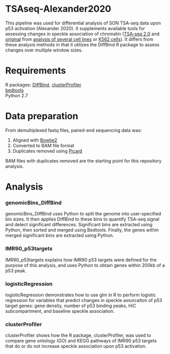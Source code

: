 # TSAseq-Alexander2020
This pipeline was used for differential analysis of SON TSA-seq data upon p53 activation (Alexander 2020). It supplements available tools for assessing changes in speckle association of chromatin ([TSA-seq 2.0](https://github.com/lgchang27/TSA-Seq-2020) and [original](https://github.com/zocean/Norma) from [analysis of several cell lines](https://www.biorxiv.org/content/10.1101/824433v2) or [K562 cells](https://doi.org/10.1083/jcb.201807108)). It differs from these analysis methods in that it utilizes the DiffBind R package to assess changes over multiple window sizes.

# Requirements
R packages: [DiffBind](https://bioconductor.org/packages/release/bioc/html/DiffBind.html), [clusterProfiler](https://bioconductor.org/packages/release/bioc/html/clusterProfiler.html)  
[bedtools](https://bedtools.readthedocs.io/en/latest/content/installation.html)  
Python 2.7  

# Data preparation
From demultiplexed fastq files, paired-end sequencing data was:  
1. Aligned with [Bowtie2](http://bowtie-bio.sourceforge.net/bowtie2/index.shtml)  
2. Converted to BAM file format
3. Duplicates removed using [Picard](https://gatk.broadinstitute.org/hc/en-us/articles/360037052812-MarkDuplicates-Picard-)  

BAM files with duplicates removed are the starting point for this repository analysis.
# Analysis
### genomicBins_DiffBind
genomicBins_DiffBind uses Python to split the genome into user-specified bin sizes. It then applies DiffBind to these bins to quantify TSA-seq signal and detect significant differences. Significant bins are extracted using Python, then sorted and merged using Bedtools. Finally, the genes within merged significant bins are extracted using Python.
### IMR90_p53targets
IMR90_p53targets explains how IMR90 p53 targets were defined for the purpose of this analysis, and uses Python to obtain genes within 200kb of a p53 peak.
### logisticRegression
logisticRegression demonstrates how to use glm in R to perform logistic regression for variables that predict changes in speckle assoicaiton of p53 target genes: gene density, number of p53 binding peaks, HiC subcompartment, and baseline speckle association.
### clusterProfiler
clusterProfiler shows how the R package, clusterProfiler, was used to compare gene ontology (GO) and KEGG pathways of IMR90 p53 targets that do or do not increase speckle association upon p53 activation.
